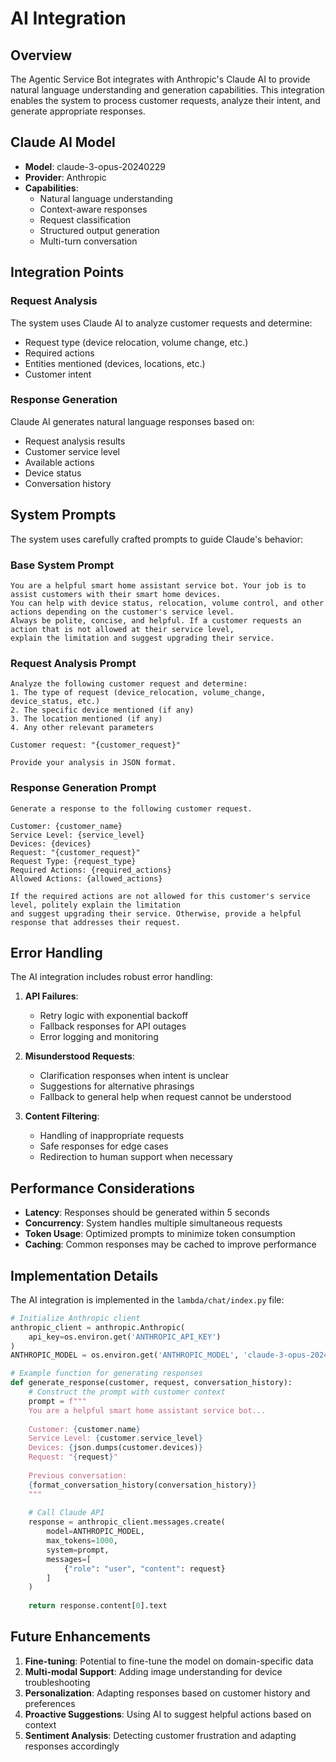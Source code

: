 # AI Integration

## Overview

The Agentic Service Bot integrates with Anthropic's Claude AI to provide natural language understanding and generation capabilities. This integration enables the system to process customer requests, analyze their intent, and generate appropriate responses.

## Claude AI Model

- **Model**: claude-3-opus-20240229
- **Provider**: Anthropic
- **Capabilities**:
  - Natural language understanding
  - Context-aware responses
  - Request classification
  - Structured output generation
  - Multi-turn conversation

## Integration Points

### Request Analysis

The system uses Claude AI to analyze customer requests and determine:
- Request type (device relocation, volume change, etc.)
- Required actions
- Entities mentioned (devices, locations, etc.)
- Customer intent

### Response Generation

Claude AI generates natural language responses based on:
- Request analysis results
- Customer service level
- Available actions
- Device status
- Conversation history

## System Prompts

The system uses carefully crafted prompts to guide Claude's behavior:

### Base System Prompt

```
You are a helpful smart home assistant service bot. Your job is to assist customers with their smart home devices.
You can help with device status, relocation, volume control, and other actions depending on the customer's service level.
Always be polite, concise, and helpful. If a customer requests an action that is not allowed at their service level,
explain the limitation and suggest upgrading their service.
```

### Request Analysis Prompt

```
Analyze the following customer request and determine:
1. The type of request (device_relocation, volume_change, device_status, etc.)
2. The specific device mentioned (if any)
3. The location mentioned (if any)
4. Any other relevant parameters

Customer request: "{customer_request}"

Provide your analysis in JSON format.
```

### Response Generation Prompt

```
Generate a response to the following customer request.

Customer: {customer_name}
Service Level: {service_level}
Devices: {devices}
Request: "{customer_request}"
Request Type: {request_type}
Required Actions: {required_actions}
Allowed Actions: {allowed_actions}

If the required actions are not allowed for this customer's service level, politely explain the limitation
and suggest upgrading their service. Otherwise, provide a helpful response that addresses their request.
```

## Error Handling

The AI integration includes robust error handling:

1. **API Failures**:
   - Retry logic with exponential backoff
   - Fallback responses for API outages
   - Error logging and monitoring

2. **Misunderstood Requests**:
   - Clarification responses when intent is unclear
   - Suggestions for alternative phrasings
   - Fallback to general help when request cannot be understood

3. **Content Filtering**:
   - Handling of inappropriate requests
   - Safe responses for edge cases
   - Redirection to human support when necessary

## Performance Considerations

- **Latency**: Responses should be generated within 5 seconds
- **Concurrency**: System handles multiple simultaneous requests
- **Token Usage**: Optimized prompts to minimize token consumption
- **Caching**: Common responses may be cached to improve performance

## Implementation Details

The AI integration is implemented in the `lambda/chat/index.py` file:

```python
# Initialize Anthropic client
anthropic_client = anthropic.Anthropic(
    api_key=os.environ.get('ANTHROPIC_API_KEY')
)
ANTHROPIC_MODEL = os.environ.get('ANTHROPIC_MODEL', 'claude-3-opus-20240229')

# Example function for generating responses
def generate_response(customer, request, conversation_history):
    # Construct the prompt with customer context
    prompt = f"""
    You are a helpful smart home assistant service bot...
    
    Customer: {customer.name}
    Service Level: {customer.service_level}
    Devices: {json.dumps(customer.devices)}
    Request: "{request}"
    
    Previous conversation:
    {format_conversation_history(conversation_history)}
    """
    
    # Call Claude API
    response = anthropic_client.messages.create(
        model=ANTHROPIC_MODEL,
        max_tokens=1000,
        system=prompt,
        messages=[
            {"role": "user", "content": request}
        ]
    )
    
    return response.content[0].text
```

## Future Enhancements

1. **Fine-tuning**: Potential to fine-tune the model on domain-specific data
2. **Multi-modal Support**: Adding image understanding for device troubleshooting
3. **Personalization**: Adapting responses based on customer history and preferences
4. **Proactive Suggestions**: Using AI to suggest helpful actions based on context
5. **Sentiment Analysis**: Detecting customer frustration and adapting responses accordingly 